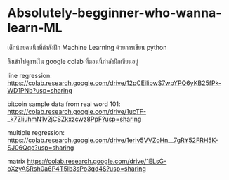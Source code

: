# Absolutely-begginner-who-wanna-learn-ML
เด็กน้อยคนนึงที่กำลังฝึก Machine Learning ด้วยการเขียน python

ลิ้งเข้าไปดูงานใน google colab ที่ตอนนี้กำลังฝึกเขียนอยู่

line regression:
https://colab.research.google.com/drive/12pCEilipwS7wpYPQ6yKB25fPk-WD1PNb?usp=sharing

bitcoin sample data from real word 101:
https://colab.research.google.com/drive/1ucTF-_k7ZliuhmN1v2jCSZkxzcwz8PpF?usp=sharing

multiple regression:
https://colab.research.google.com/drive/1erIv5VVZoHn__7gRY52FRH5K-SJ06Qqc?usp=sharing

matrix
https://colab.research.google.com/drive/1ELsG-oXzyASRsh0a6P4T5Ib3sPo3qd4S?usp=sharing
